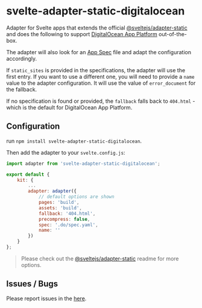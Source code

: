# svelte-adapter-static-digitalocean

Adapter for Svelte apps that extends the official [@sveltejs/adapter-static](https://github.com/sveltejs/kit/tree/master/packages/adapter-static) and does the following to support [DigitalOcean App Platform](https://www.digitalocean.com/products/app-platform) out-of-the-box.

The adapter will also look for an [App Spec](https://docs.digitalocean.com/products/app-platform/concepts/app-spec/) file and adapt the configuration accordingly.

If `static_sites` is provided in the specifications, the adapter will use the first entry. If you want to use a different one, you will need to provide a `name` value to the adapter configuration. It will use the value of `error_document` for the fallback.

If no specification is found or provided, the `fallback` falls back to `404.html` - which is the default for DigitalOcean App Platform.

## Configuration

run `npm install svelte-adapter-static-digitalocean`.

Then add the adapter to your `svelte.config.js`:

```js
import adapter from 'svelte-adapter-static-digitalocean';

export default {
    kit: {
        ...
        adapter: adapter({
            // default options are shown
            pages: 'build',
            assets: 'build',
            fallback: '404.html',
            precompress: false,
            spec: '.do/spec.yaml',
            name: ''
        })
    }
};
```

> Please check out the [@sveltejs/adapter-static](https://github.com/sveltejs/kit/tree/master/packages/adapter-static) readme for more options.

## Issues / Bugs
Please report issues in the [here](https://github.com/torstendittmann/svelte-adapter-static-digitalocean/issues).
